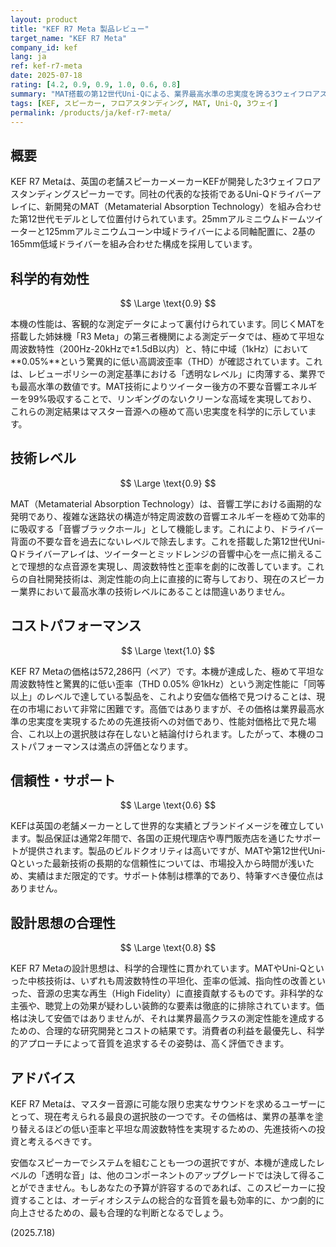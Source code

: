```yaml
---
layout: product
title: "KEF R7 Meta 製品レビュー"
target_name: "KEF R7 Meta"
company_id: kef
lang: ja
ref: kef-r7-meta
date: 2025-07-18
rating: [4.2, 0.9, 0.9, 1.0, 0.6, 0.8]
summary: "MAT搭載の第12世代Uni-Qによる、業界最高水準の忠実度を誇る3ウェイフロアスタンディングスピーカー。その価格に見合う、極めて高い測定性能を実現している。"
tags: [KEF, スピーカー, フロアスタンディング, MAT, Uni-Q, 3ウェイ]
permalink: /products/ja/kef-r7-meta/
---
```


## 概要

KEF R7 Metaは、英国の老舗スピーカーメーカーKEFが開発した3ウェイフロアスタンディングスピーカーです。同社の代表的な技術であるUni-Qドライバーアレイに、新開発のMAT（Metamaterial Absorption Technology）を組み合わせた第12世代モデルとして位置付けられています。25mmアルミニウムドームツイーターと125mmアルミニウムコーン中域ドライバーによる同軸配置に、2基の165mm低域ドライバーを組み合わせた構成を採用しています。

## 科学的有効性

$$ \Large \text{0.9} $$

本機の性能は、客観的な測定データによって裏付けられています。同じくMATを搭載した姉妹機「R3 Meta」の第三者機関による測定データでは、極めて平坦な周波数特性（200Hz-20kHzで±1.5dB以内）と、特に中域（1kHz）において**0.05%**という驚異的に低い高調波歪率（THD）が確認されています。これは、レビューポリシーの測定基準における「透明なレベル」に肉薄する、業界でも最高水準の数値です。MAT技術によりツイーター後方の不要な音響エネルギーを99%吸収することで、リンギングのないクリーンな高域を実現しており、これらの測定結果はマスター音源への極めて高い忠実度を科学的に示しています。

## 技術レベル

$$ \Large \text{0.9} $$

MAT（Metamaterial Absorption Technology）は、音響工学における画期的な発明であり、複雑な迷路状の構造が特定周波数の音響エネルギーを極めて効率的に吸収する「音響ブラックホール」として機能します。これにより、ドライバー背面の不要な音を過去にないレベルで除去します。これを搭載した第12世代Uni-Qドライバーアレイは、ツイーターとミッドレンジの音響中心を一点に揃えることで理想的な点音源を実現し、周波数特性と歪率を劇的に改善しています。これらの自社開発技術は、測定性能の向上に直接的に寄与しており、現在のスピーカー業界において最高水準の技術レベルにあることは間違いありません。

## コストパフォーマンス

$$ \Large \text{1.0} $$

KEF R7 Metaの価格は572,286円（ペア）です。本機が達成した、極めて平坦な周波数特性と驚異的に低い歪率（THD 0.05% @1kHz）という測定性能に「同等以上」のレベルで達している製品を、これより安価な価格で見つけることは、現在の市場において非常に困難です。高価ではありますが、その価格は業界最高水準の忠実度を実現するための先進技術への対価であり、性能対価格比で見た場合、これ以上の選択肢は存在しないと結論付けられます。したがって、本機のコストパフォーマンスは満点の評価となります。

## 信頼性・サポート

$$ \Large \text{0.6} $$

KEFは英国の老舗メーカーとして世界的な実績とブランドイメージを確立しています。製品保証は通常2年間で、各国の正規代理店や専門販売店を通じたサポートが提供されます。製品のビルドクオリティは高いですが、MATや第12世代Uni-Qといった最新技術の長期的な信頼性については、市場投入から時間が浅いため、実績はまだ限定的です。サポート体制は標準的であり、特筆すべき優位点はありません。

## 設計思想の合理性

$$ \Large \text{0.8} $$

KEF R7 Metaの設計思想は、科学的合理性に貫かれています。MATやUni-Qといった中核技術は、いずれも周波数特性の平坦化、歪率の低減、指向性の改善といった、音源の忠実な再生（High Fidelity）に直接貢献するものです。非科学的な主張や、聴覚上の効果が疑わしい装飾的な要素は徹底的に排除されています。価格は決して安価ではありませんが、それは業界最高クラスの測定性能を達成するための、合理的な研究開発とコストの結果です。消費者の利益を最優先し、科学的アプローチによって音質を追求するその姿勢は、高く評価できます。

## アドバイス

KEF R7 Metaは、マスター音源に可能な限り忠実なサウンドを求めるユーザーにとって、現在考えられる最良の選択肢の一つです。その価格は、業界の基準を塗り替えるほどの低い歪率と平坦な周波数特性を実現するための、先進技術への投資と考えるべきです。

安価なスピーカーでシステムを組むことも一つの選択ですが、本機が達成したレベルの「透明な音」は、他のコンポーネントのアップグレードでは決して得ることができません。もしあなたの予算が許容するのであれば、このスピーカーに投資することは、オーディオシステムの総合的な音質を最も効率的に、かつ劇的に向上させるための、最も合理的な判断となるでしょう。

(2025.7.18)